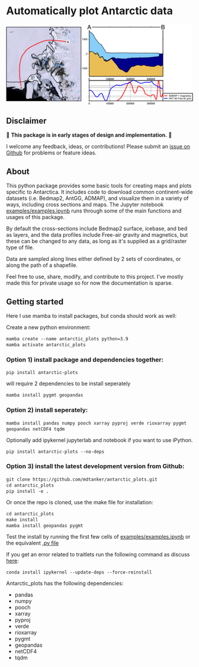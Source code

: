 # Automatically plot Antarctic data

<p align="center">
    <img src="cover_fig.png" width="600">
</p> 

## Disclaimer

🚨 **This package is in early stages of design and implementation.** 🚨

I welcome any feedback, ideas, or contributions! Please submit an [issue on Github](https://github.com/mdtanker/antarctic_plots/issues) for problems or feature ideas. 

## About

This python package provides some basic tools for creating maps and plots specific to Antarctica. It includes code to download common continent-wide datasets (i.e. Bedmap2, AntGG, ADMAP), and visualize them in a variety of ways, including cross sections and maps. The Jupyter notebook [examples/examples.ipynb](https://github.com/mdtanker/antarctic_plots/blob/main/examples/examples.ipynb) runs through some of the main functions and usages of this package.

By default the cross-sections include Bedmap2 surface, icebase, and bed as layers, and the data profiles include Free-air gravity and magnetics, but these can be changed to any data, as long as it's supplied as a grid/raster type of file.

Data are sampled along lines either defined by 2 sets of coordinates, or along the path of a shapefile. 

Feel free to use, share, modify, and contribute to this project. I've mostly made this for private usage so for now the documentation is sparse. 

## Getting started

Here I use mamba to install packages, but conda should work as well:

Create a new python environment:

    mamba create --name antarctic_plots python=3.9 
    mamba activate antarctic_plots

### Option 1) install package and dependencies together: 

    pip install antarctic-plots

will require 2 dependencies to be install seperately

    mamba install pygmt geopandas

### Option 2) install seperately:
    
    mamba install pandas numpy pooch xarray pyproj verde rioxarray pygmt geopandas netCDF4 tqdm

Optionally add ipykernel jupyterlab and notebook if you want to use iPython.

    pip install antarctic-plots --no-deps

### Option 3) install the latest development version from Github:

    git clone https://github.com/mdtanker/antarctic_plots.git
    cd antarctic_plots
    pip install -e .

Or once the repo is cloned, use the make file for installation:

    cd antarctic_plots
    make install
    mamba install geopandas pygmt

Test the install by running the first few cells of [examples/examples.ipynb](https://github.com/mdtanker/antarctic_plots/blob/main/examples/examples.ipynb) or the equivalent [.py file](https://github.com/mdtanker/antarctic_plots/blob/main/examples/examples.py)

If you get an error related to traitlets run the following command as discuss [here](https://github.com/microsoft/vscode-jupyter/issues/5689#issuecomment-829538285):

    conda install ipykernel --update-deps --force-reinstall

Antarctic_plots has the following dependencies:
* pandas 
* numpy 
* pooch 
* xarray 
* pyproj 
* verde 
* rioxarray 
* pygmt 
* geopandas 
* netCDF4 
* tqdm